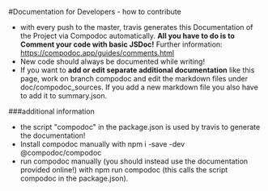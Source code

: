 #Documentation for Developers - how to contribute
* with every push to the master, travis generates this Documentation of the Project via Compodoc automatically. **All you have to do is to Comment your code with basic JSDoc!** Further information: https://compodoc.app/guides/comments.html
* New code should always be documented while writing!
* If you want to **add or edit separate additional documentation** like this page, work on branch compodoc and edit the markdown files under doc/compodoc_sources. If you add a new markdown file you also have to add it to summary.json.

###additional information
* the script "compodoc" in the package.json is used by travis to generate the documentation!
* Install compodoc manually with npm i -save -dev @compodoc/compodoc
* run compodoc manually (you should instead use the documentation provided online!) with npm run compodoc (this calls the script compodoc in the package.json).
